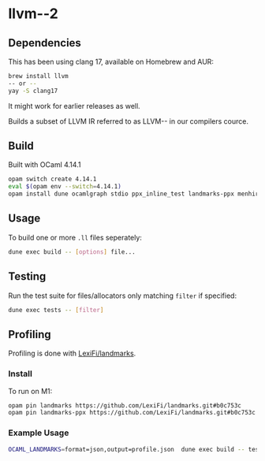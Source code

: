 # llvm--2

## Dependencies

This has been using clang 17, available on Homebrew and AUR:
```bash
brew install llvm
-- or --
yay -S clang17
```
It might work for earlier releases as well.

Builds a subset of LLVM IR referred to as LLVM-- in our compilers cource.

## Build

Built with OCaml 4.14.1

```bash
opam switch create 4.14.1
eval $(opam env --switch=4.14.1)
opam install dune ocamlgraph stdio ppx_inline_test landmarks-ppx menhir -y
```

## Usage

To build one or more `.ll` files seperately:

```bash
dune exec build -- [options] file...
```

## Testing

Run the test suite for files/allocators only matching `filter` if specified:

```bash
dune exec tests -- [filter]
```

## Profiling

Profiling is done with [LexiFi/landmarks](https://github.com/LexiFi/landmarks).

### Install

To run on M1:

```bash
opam pin landmarks https://github.com/LexiFi/landmarks.git#b0c753c
opam pin landmarks-ppx https://github.com/LexiFi/landmarks.git#b0c753c
```

### Example Usage

```bash
OCAML_LANDMARKS=format=json,output=profile.json  dune exec build -- tests/sha256.ll -a greedy -t lva
```
